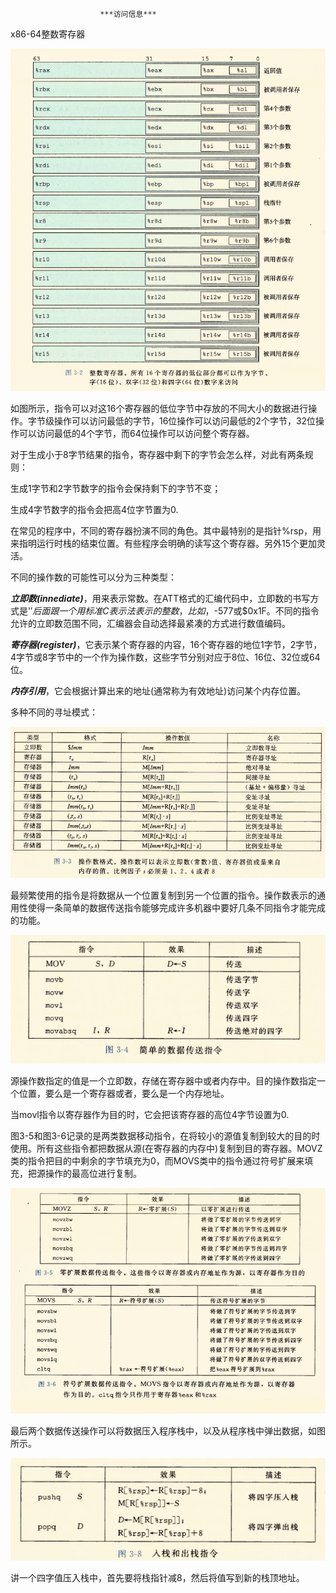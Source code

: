 						***访问信息***



x86-64整数寄存器

![](..\img\整数寄存器.jpg)

如图所示，指令可以对这16个寄存器的低位字节中存放的不同大小的数据进行操作。字节级操作可以访问最低的字节，16位操作可以访问最低的2个字节，32位操作可以访问最低的4个字节，而64位操作可以访问整个寄存器。

对于生成小于8字节结果的指令，寄存器中剩下的字节会怎么样，对此有两条规则：

生成1字节和2字节数字的指令会保持剩下的字节不变；

生成4字节数字的指令会把高4位字节置为0.



在常见的程序中，不同的寄存器扮演不同的角色。其中最特别的是指针%rsp，用来指明运行时栈的结束位置。有些程序会明确的读写这个寄存器。另外15个更加灵活。



不同的操作数的可能性可以分为三种类型：

***立即数(innediate)***，用来表示常数。在ATT格式的汇编代码中，立即数的书写方式是'$'后面跟一个用标准C表示法表示的整数，比如，$-577或$0x1F。不同的指令允许的立即数范围不同，汇编器会自动选择最紧凑的方式进行数值编码。

***寄存器(register)***，它表示某个寄存器的内容，16个寄存器的地位1字节，2字节，4字节或8字节中的一个作为操作数，这些字节分别对应于8位、16位、32位或64位。

***内存引用***，它会根据计算出来的地址(通常称为有效地址)访问某个内存位置。



多种不同的寻址模式：



![](..\img\寻址模式.jpg)



最频繁使用的指令是将数据从一个位置复制到另一个位置的指令。操作数表示的通用性使得一条简单的数据传送指令能够完成许多机器中要好几条不同指令才能完成的功能。

![](..\img\数据传送指令.jpg)

源操作数指定的值是一个立即数，存储在寄存器中或者内存中。目的操作数指定一个位置，要么是一个寄存器或者，要么是一个内存地址。



当movl指令以寄存器作为目的时，它会把该寄存器的高位4字节设置为0.

 



图3-5和图3-6记录的是两类数据移动指令，在将较小的源值复制到较大的目的时使用。所有这些指令都把数据从源(在寄存器的内存中)复制到目的寄存器。MOVZ类的指令把目的中剩余的字节填充为0，而MOVS类中的指令通过符号扩展来填充，把源操作的最高位进行复制。





![](..\img\扩展指令.jpg)



​	最后两个数据传送操作可以将数据压入程序栈中，以及从程序栈中弹出数据，如图所示。



![](..\img\入栈和出栈.jpg)



讲一个四字值压入栈中，首先要将栈指针减8，然后将值写到新的栈顶地址。













